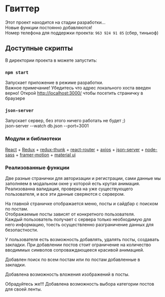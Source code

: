 # Гвиттер

Этот проект находится на стадии разработки...\
Новые функции постоянно добавляются!\
Номер телефона для поддержки проекта: `963 924 91 85` (сбер, тинькоф)

## Доступные скрипты

В директории проекта в можете запустить:

### `npm start`

Запускает приложение в режиме разработки.\
Важное примечание! Убедитесь что адрес локального хоста введен верно!
Открой [http://localhost:3000/](http://localhost:3000/) чтобы посетить страничку в браузере

### `json-server`

Запускает сервер, без этого ничего работать не будет ;)\
json-server --watch db.json --port=3001

### Модули и библиотеки

[React](https://ru.reactjs.org/) + [Redux](https://redux.js.org/) + [redux-thunk](https://github.com/reduxjs/redux-thunk) + [react-router](https://reactrouter.com/) + [axios](https://axios-http.com/) + [json-server](https://www.npmjs.com/package/json-server) + [node-sass](https://www.npmjs.com/package/node-sass) + [framer-motion](https://www.framer.com/motion/) + [material ui](https://mui.com/)

### Реализованные функции

Две разные странички для авторизации и регистрации, сами данные мы заполняем в модальном окне у которой есть крутая анимация. \
Реализованна валидация, проверка на уже существующего пользователя, и все эти данные сверяются с сервером.

На главной страничке отображается меню, посты и сайдбар с поиском по постам.\
Отображаемые посты зависят от конкретного пользователя. \
Каждый пользователь получает с сервера только необходимую для него информацию, тоесть осуществленно разграничение данных для безопастности.

У пользователя есть возможность добавлять, удалять посты, создавать закладки.
При добавлении постов стоит ограничение на количество вводиммых символов сопроваждающееся красивой анимацией.

Добавлен поиск по всем постам или по постам добавленные в закладки.

Добавлена возможность вложения изображений в посты.

Обрадуйтесь же!!! Добавлена возможность выбора категории постов для своей ленты.

